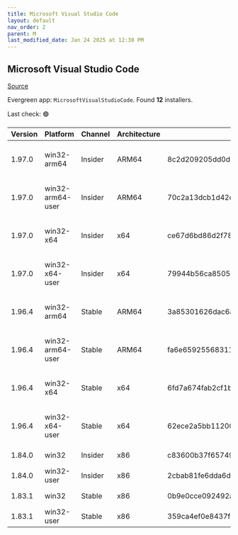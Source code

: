 ```yaml
---
title: Microsoft Visual Studio Code
layout: default
nav_order: 2
parent: M
last_modified_date: Jan 24 2025 at 12:30 PM
---
```


## Microsoft Visual Studio Code

[Source](https://code.visualstudio.com)

Evergreen app: `MicrosoftVisualStudioCode`. Found **12** installers.

Last check: 🟢

| Version | Platform         | Channel | Architecture | Sha256                                                           | URI                                                                                                                                                                                                                                                                                                            |
| ------- | ---------------- | ------- | ------------ | ---------------------------------------------------------------- | -------------------------------------------------------------------------------------------------------------------------------------------------------------------------------------------------------------------------------------------------------------------------------------------------------------- |
| 1.97.0  | win32-arm64      | Insider | ARM64        | 8c2d209205dd0de992673f0d1814ab4adc400fe1b3b5d7f2fc6c9c83a385574e | [https://vscode.download.prss.microsoft.com/dbazure/download/insider/f5782f528629d4200a964cc652055a4da43a7eb1/VSCodeSetup-arm64-1.97.0-insider.exe](https://vscode.download.prss.microsoft.com/dbazure/download/insider/f5782f528629d4200a964cc652055a4da43a7eb1/VSCodeSetup-arm64-1.97.0-insider.exe)         |
| 1.97.0  | win32-arm64-user | Insider | ARM64        | 70c2a13dcb1d42e7dd26c8a0ee429e7c31c674afd034e036fb194a6d0913fdaa | [https://vscode.download.prss.microsoft.com/dbazure/download/insider/f5782f528629d4200a964cc652055a4da43a7eb1/VSCodeUserSetup-arm64-1.97.0-insider.exe](https://vscode.download.prss.microsoft.com/dbazure/download/insider/f5782f528629d4200a964cc652055a4da43a7eb1/VSCodeUserSetup-arm64-1.97.0-insider.exe) |
| 1.97.0  | win32-x64        | Insider | x64          | ce67d6bd86d2f780cd8e013fc34a5c84b0323690cb0cc64292c6ab730798cd16 | [https://vscode.download.prss.microsoft.com/dbazure/download/insider/f5782f528629d4200a964cc652055a4da43a7eb1/VSCodeSetup-x64-1.97.0-insider.exe](https://vscode.download.prss.microsoft.com/dbazure/download/insider/f5782f528629d4200a964cc652055a4da43a7eb1/VSCodeSetup-x64-1.97.0-insider.exe)             |
| 1.97.0  | win32-x64-user   | Insider | x64          | 79944b56ca85057031ca5e0e5153412030da648ad2753ea01d79f1fbe3f97345 | [https://vscode.download.prss.microsoft.com/dbazure/download/insider/f5782f528629d4200a964cc652055a4da43a7eb1/VSCodeUserSetup-x64-1.97.0-insider.exe](https://vscode.download.prss.microsoft.com/dbazure/download/insider/f5782f528629d4200a964cc652055a4da43a7eb1/VSCodeUserSetup-x64-1.97.0-insider.exe)     |
| 1.96.4  | win32-arm64      | Stable  | ARM64        | 3a85301626dac6a9609b169859dfc4b3540642cf1a09187d759f30ab972f80b9 | [https://vscode.download.prss.microsoft.com/dbazure/download/stable/cd4ee3b1c348a13bafd8f9ad8060705f6d4b9cba/VSCodeSetup-arm64-1.96.4.exe](https://vscode.download.prss.microsoft.com/dbazure/download/stable/cd4ee3b1c348a13bafd8f9ad8060705f6d4b9cba/VSCodeSetup-arm64-1.96.4.exe)                           |
| 1.96.4  | win32-arm64-user | Stable  | ARM64        | fa6e65925568311aa42bb9b637e56137774511c156d116807796c9947550d602 | [https://vscode.download.prss.microsoft.com/dbazure/download/stable/cd4ee3b1c348a13bafd8f9ad8060705f6d4b9cba/VSCodeUserSetup-arm64-1.96.4.exe](https://vscode.download.prss.microsoft.com/dbazure/download/stable/cd4ee3b1c348a13bafd8f9ad8060705f6d4b9cba/VSCodeUserSetup-arm64-1.96.4.exe)                   |
| 1.96.4  | win32-x64        | Stable  | x64          | 6fd7a674fab2cf1b35456f8f140ca8515cdc97db2f50bb1f89c1dc60e0440a51 | [https://vscode.download.prss.microsoft.com/dbazure/download/stable/cd4ee3b1c348a13bafd8f9ad8060705f6d4b9cba/VSCodeSetup-x64-1.96.4.exe](https://vscode.download.prss.microsoft.com/dbazure/download/stable/cd4ee3b1c348a13bafd8f9ad8060705f6d4b9cba/VSCodeSetup-x64-1.96.4.exe)                               |
| 1.96.4  | win32-x64-user   | Stable  | x64          | 62ece2a5bb11200ffc4fa52e70090453684702cbcab364ad91d340f83f80c89e | [https://vscode.download.prss.microsoft.com/dbazure/download/stable/cd4ee3b1c348a13bafd8f9ad8060705f6d4b9cba/VSCodeUserSetup-x64-1.96.4.exe](https://vscode.download.prss.microsoft.com/dbazure/download/stable/cd4ee3b1c348a13bafd8f9ad8060705f6d4b9cba/VSCodeUserSetup-x64-1.96.4.exe)                       |
| 1.84.0  | win32            | Insider | x86          | c83600b37f65749ea9e16496847bbfd967dece2472cee7d8011ae719e2633c18 | [https://az764295.vo.msecnd.net/insider/0c36b92c82064882a228487040187cfc13669c0f/VSCodeSetup-ia32-1.84.0-insider.exe](https://az764295.vo.msecnd.net/insider/0c36b92c82064882a228487040187cfc13669c0f/VSCodeSetup-ia32-1.84.0-insider.exe)                                                                     |
| 1.84.0  | win32-user       | Insider | x86          | 2cbab81fe6dda6dfb07751707107db95ba7afa0a6ada65a1df78a04eef0aadf5 | [https://az764295.vo.msecnd.net/insider/0c36b92c82064882a228487040187cfc13669c0f/VSCodeUserSetup-ia32-1.84.0-insider.exe](https://az764295.vo.msecnd.net/insider/0c36b92c82064882a228487040187cfc13669c0f/VSCodeUserSetup-ia32-1.84.0-insider.exe)                                                             |
| 1.83.1  | win32            | Stable  | x86          | 0b9e0cce092492a88cdaf12048e3630290944b051f3194c5ca3d6b7012f05e7f | [https://az764295.vo.msecnd.net/stable/a6606b6ca720bca780c2d3c9d4cc3966ff2eca12/VSCodeSetup-ia32-1.83.1.exe](https://az764295.vo.msecnd.net/stable/a6606b6ca720bca780c2d3c9d4cc3966ff2eca12/VSCodeSetup-ia32-1.83.1.exe)                                                                                       |
| 1.83.1  | win32-user       | Stable  | x86          | 359ca4ef0e8437f7e5183a97a9d79834463a3df88bb10c82c48cc2bd53b8a7e5 | [https://az764295.vo.msecnd.net/stable/a6606b6ca720bca780c2d3c9d4cc3966ff2eca12/VSCodeUserSetup-ia32-1.83.1.exe](https://az764295.vo.msecnd.net/stable/a6606b6ca720bca780c2d3c9d4cc3966ff2eca12/VSCodeUserSetup-ia32-1.83.1.exe)                                                                               |
